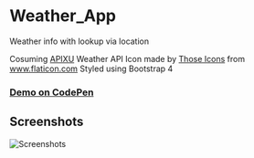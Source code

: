# Weather_App
Weather info with lookup via location

Cosuming [APIXU](https://www.apixu.com/) Weather API 
Icon made by [Those Icons](https://www.flaticon.com/authors/those-icons) from www.flaticon.com 
Styled using Bootstrap 4

### [Demo on CodePen](https://codepen.io/GavinMichael/full/jYdoeB/)

## Screenshots
![Screenshots](https://i.imgur.com/flDwgS2.jpgg)

